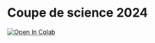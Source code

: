 # Coupe de science 2024

[![Open In Colab](https://colab.research.google.com/assets/colab-badge.svg)](https://colab.research.google.com/github/frmar440/coupe-de-science-2024/blob/main/project.ipynb)
